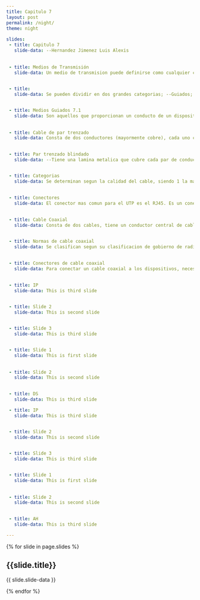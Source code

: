 ```yaml
---
title: Capitulo 7
layout: post
permalink: /night/
theme: night
 
slides:
 - title: Capitulo 7
   slide-data: --Hernandez Jimenez Luis Alexis
 
     
 - title: Medios de Transmisión
   slide-data: Un medio de transmision puede definirse como cualquier cosa que puede llevar informacion desde una fuente a un destino

   
 - title: 
   slide-data: Se pueden dividir en dos grandes categorias; --Guiados; Incluyen el par trenzado, cable coaxial y cable de fibra optica  --No guiados; Es el espacio libre


 - title: Medios Guiados 7.1
   slide-data: Son aquellos que proporcionan un conducto de un dispositivo a otro.
 
     
 - title: Cable de par trenzado
   slide-data: Consta de dos conductores (mayormente cobre), cada uno con su propio aislamiento plastico, trenzados entre si

   
 - title: Par trenzado blindado
   slide-data: --Tiene una lamina metalica que cubre cada par de conductores aislados. --Mejora la calidad del cable y evitar el ruido o diafonia


 - title: Categorias
   slide-data: Se determinan segun la calidad del cable, siendo 1 la mas baja y 7 la mas alta.
 
     
 - title: Conectores
   slide-data: El conector mas comun para el UTP es el RJ45. Es un conector codificado, es decir, que solo se puede insertar de una sola manera

   
 - title: Cable Coaxial
   slide-data: Consta de dos cables, tiene un conductor central de cable trenzado envuelto en una funda aislante que esta revstida por una lamina metalica. La envoltura exterior sirve para la proteccion contra el ruido .


 - title: Normas de cable coaxial
   slide-data: Se clasifican segun su clasificacion de gobierno de radio (RG). Cada cable definido por una clasificacion RG tiene una funcion especializada
 
     
 - title: Conectores de cable coaxial
   slide-data: Para conectar un cable coaxial a los dispositivos, necesitamos conectores coaxiales. El tipo de conector más común que se usa es el conector Bayone-Neill-Concelman (BNC). El conector BNC T se usa en redes Ethernet para derivar la señal a una computadora u otro dispositivo.

   
 - title: IP
   slide-data: This is third slide


 - title: Slide 2
   slide-data: This is second slide

   
 - title: Slide 3
   slide-data: This is third slide


 - title: Slide 1
   slide-data: This is first slide
 
     
 - title: Slide 2
   slide-data: This is second slide

   
 - title: DS
   slide-data: This is third slide

 - title: IP
   slide-data: This is third slide


 - title: Slide 2
   slide-data: This is second slide

   
 - title: Slide 3
   slide-data: This is third slide


 - title: Slide 1
   slide-data: This is first slide
 
     
 - title: Slide 2
   slide-data: This is second slide

   
 - title: AH
   slide-data: This is third slide

---
```


{% for slide in page.slides %}
                    
<section data-background="{% if slide.background %}{{slide.background}}{% else %}{{page.background}}{% endif %}"><h1>{{slide.title}}</h1>{{ slide.slide-data }}</section>
                    
{% endfor %}
    
